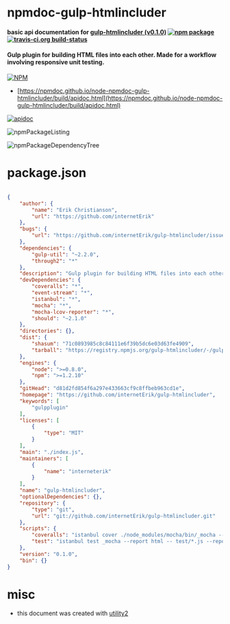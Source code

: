 # npmdoc-gulp-htmlincluder

#### basic api documentation for  [gulp-htmlincluder (v0.1.0)](https://github.com/internetErik/gulp-htmlincluder)  [![npm package](https://img.shields.io/npm/v/npmdoc-gulp-htmlincluder.svg?style=flat-square)](https://www.npmjs.org/package/npmdoc-gulp-htmlincluder) [![travis-ci.org build-status](https://api.travis-ci.org/npmdoc/node-npmdoc-gulp-htmlincluder.svg)](https://travis-ci.org/npmdoc/node-npmdoc-gulp-htmlincluder)

#### Gulp plugin for building HTML files into each other.  Made for a workflow involving responsive unit testing.

[![NPM](https://nodei.co/npm/gulp-htmlincluder.png?downloads=true&downloadRank=true&stars=true)](https://www.npmjs.com/package/gulp-htmlincluder)

- [https://npmdoc.github.io/node-npmdoc-gulp-htmlincluder/build/apidoc.html](https://npmdoc.github.io/node-npmdoc-gulp-htmlincluder/build/apidoc.html)

[![apidoc](https://npmdoc.github.io/node-npmdoc-gulp-htmlincluder/build/screenCapture.buildCi.browser.%252Ftmp%252Fbuild%252Fapidoc.html.png)](https://npmdoc.github.io/node-npmdoc-gulp-htmlincluder/build/apidoc.html)

![npmPackageListing](https://npmdoc.github.io/node-npmdoc-gulp-htmlincluder/build/screenCapture.npmPackageListing.svg)

![npmPackageDependencyTree](https://npmdoc.github.io/node-npmdoc-gulp-htmlincluder/build/screenCapture.npmPackageDependencyTree.svg)



# package.json

```json

{
    "author": {
        "name": "Erik Christianson",
        "url": "https://github.com/internetErik"
    },
    "bugs": {
        "url": "https://github.com/internetErik/gulp-htmlincluder/issues"
    },
    "dependencies": {
        "gulp-util": "~2.2.0",
        "through2": "*"
    },
    "description": "Gulp plugin for building HTML files into each other.  Made for a workflow involving responsive unit testing.",
    "devDependencies": {
        "coveralls": "*",
        "event-stream": "*",
        "istanbul": "*",
        "mocha": "*",
        "mocha-lcov-reporter": "*",
        "should": "~2.1.0"
    },
    "directories": {},
    "dist": {
        "shasum": "71c0893985c8c84111e6f39b5dc6e03d63fe4909",
        "tarball": "https://registry.npmjs.org/gulp-htmlincluder/-/gulp-htmlincluder-0.1.0.tgz"
    },
    "engines": {
        "node": ">=0.8.0",
        "npm": ">=1.2.10"
    },
    "gitHead": "d81d2fd854f6a297e433663cf9c8ffbeb963cd1e",
    "homepage": "https://github.com/internetErik/gulp-htmlincluder",
    "keywords": [
        "gulpplugin"
    ],
    "licenses": [
        {
            "type": "MIT"
        }
    ],
    "main": "./index.js",
    "maintainers": [
        {
            "name": "interneterik"
        }
    ],
    "name": "gulp-htmlincluder",
    "optionalDependencies": {},
    "repository": {
        "type": "git",
        "url": "git://github.com/internetErik/gulp-htmlincluder.git"
    },
    "scripts": {
        "coveralls": "istanbul cover ./node_modules/mocha/bin/_mocha --report lcovonly -- -R spec && cat ./coverage/lcov.info | ./node_modules/coveralls/bin/coveralls.js && rm -rf ./coverage",
        "test": "istanbul test _mocha --report html -- test/*.js --reporter spec"
    },
    "version": "0.1.0",
    "bin": {}
}
```



# misc
- this document was created with [utility2](https://github.com/kaizhu256/node-utility2)
